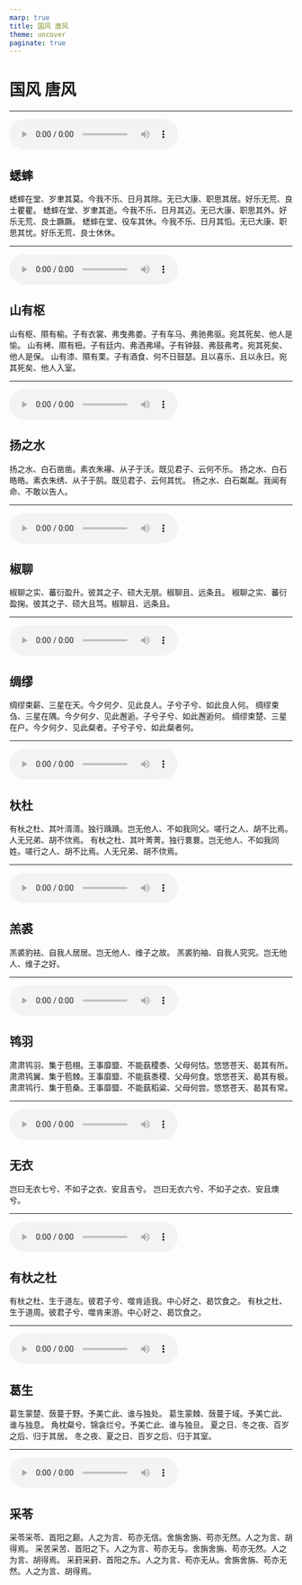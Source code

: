 ```yaml
---
marp: true
title: 国风 唐风
theme: uncover
paginate: true
---
```


# 国风 唐风

---

![](assets/audios/10/1.mp3)

## 蟋蟀

蟋蟀在堂、岁聿其莫。今我不乐、日月其除。无已大康、职思其居。好乐无荒、良士瞿瞿。
蟋蟀在堂、岁聿其逝。今我不乐、日月其迈。无已大康、职思其外。好乐无荒、良士蹶蹶。
蟋蟀在堂、役车其休。今我不乐、日月其慆。无已大康、职思其忧。好乐无荒、良士休休。

---

![](assets/audios/10/2.mp3)

## 山有枢

山有枢、隰有榆。子有衣裳、弗曳弗娄。子有车马、弗驰弗驱。宛其死矣、他人是愉。
山有栲、隰有杻。子有廷内、弗洒弗埽。子有钟鼓、弗鼓弗考。宛其死矣、他人是保。
山有漆、隰有栗。子有酒食、何不日鼓瑟。且以喜乐、且以永日。宛其死矣、他人入室。

---

![](assets/audios/10/3.mp3)

## 扬之水

扬之水、白石凿凿。素衣朱襮、从子于沃。既见君子、云何不乐。
扬之水、白石皓皓。素衣朱绣、从子于鹄。既见君子、云何其忧。
扬之水、白石粼粼。我闻有命、不敢以告人。

---

![](assets/audios/10/4.mp3)

## 椒聊

椒聊之实、蕃衍盈升。彼其之子、硕大无朋。椒聊且、远条且。
椒聊之实、蕃衍盈掬。彼其之子、硕大且笃。椒聊且、远条且。

---

![](assets/audios/10/5.mp3)

## 绸缪

绸缪束薪、三星在天。今夕何夕、见此良人。子兮子兮、如此良人何。
绸缪束刍、三星在隅。今夕何夕、见此邂逅。子兮子兮、如此邂逅何。
绸缪束楚、三星在户。今夕何夕、见此粲者。子兮子兮、如此粲者何。

---

![](assets/audios/10/6.mp3)

## 杕杜

有杕之杜、其叶湑湑。独行踽踽。岂无他人、不如我同父。嗟行之人、胡不比焉。人无兄弟、胡不佽焉。
有杕之杜、其叶菁菁。独行睘睘。岂无他人、不如我同姓。嗟行之人、胡不比焉。人无兄弟、胡不佽焉。

---

![](assets/audios/10/7.mp3)

## 羔裘

羔裘豹袪、自我人居居。岂无他人、维子之故。
羔裘豹袖、自我人究究。岂无他人、维子之好。

---

![](assets/audios/10/8.mp3)

## 鸨羽

肃肃鸨羽、集于苞栩。王事靡盬、不能蓺稷黍、父母何怙。悠悠苍天、曷其有所。
肃肃鸨翼、集于苞棘。王事靡盬、不能蓺黍稷、父母何食。悠悠苍天、曷其有极。
肃肃鸨行、集于苞桑。王事靡盬、不能蓺稻粱、父母何尝。悠悠苍天、曷其有常。

---

![](assets/audios/10/9.mp3)

## 无衣

岂曰无衣七兮、不如子之衣、安且吉兮。
岂曰无衣六兮、不如子之衣、安且燠兮。

---

![](assets/audios/10/10.mp3)

## 有杕之杜

有杕之杜、生于道左。彼君子兮、噬肯适我。中心好之、曷饮食之。
有杕之杜、生于道周。彼君子兮、噬肯来游。中心好之、曷饮食之。

---

![](assets/audios/10/11.mp3)

## 葛生

葛生蒙楚、蔹蔓于野。予美亡此、谁与独处。
葛生蒙棘、蔹蔓于域。予美亡此、谁与独息。
角枕粲兮、锦衾烂兮。予美亡此、谁与独旦。
夏之日、冬之夜、百岁之后、归于其居。
冬之夜、夏之日、百岁之后、归于其室。

---

![](assets/audios/10/12.mp3)

## 采苓

采苓采苓、首阳之巅。人之为言、苟亦无信。舍旃舍旃、苟亦无然。人之为言、胡得焉。
采苦采苦、首阳之下。人之为言、苟亦无与。舍旃舍旃、苟亦无然。人之为言、胡得焉。
采葑采葑、首阳之东。人之为言、苟亦无从。舍旃舍旃、苟亦无然。人之为言、胡得焉。

